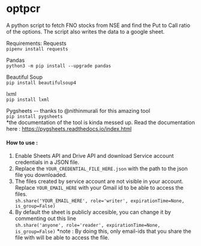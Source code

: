 # optpcr
A python script to fetch FNO stocks from NSE and find the Put to Call ratio of the options. The script also writes the data to a google sheet.


Requirements:
Requests<br>
`pipenv install requests`

Pandas<br>
`python3 -m pip install --upgrade pandas`

Beautiful Soup<br>
`pip install beautifulsoup4`

lxml<br>
`pip install lxml`

Pygsheets -- thanks to @nithinmurali for this amazing tool<br>
`pip install pygsheets`<br>
*the documentation of the tool is kinda messed up. Read the documentation here : https://pygsheets.readthedocs.io/index.html<br>

<b><h4>How to use :</h4></b>
1) Enable Sheets API and Drive API and download Service account credentials in a JSON file.
2) Replace the `YOUR_CREDENTIAL_FILE_HERE.json` with the path to the json file you downloaded.
3) The files created by service account are not visible in your account. Replace `YOUR_EMAIL_HERE` with your Gmail id to be able to access the   files.<br>
            `sh.share('YOUR_EMAIL_HERE', role='writer', expirationTime=None, is_group=False)`<br>
4) By default the sheet is publicly accesible, you can change it by commenting out this line<br>
             `sh.share('anyone', role='reader', expirationTime=None, is_group=False)`
   *note : By doing this, only email-ids that you share the file with will be able to access the file.
